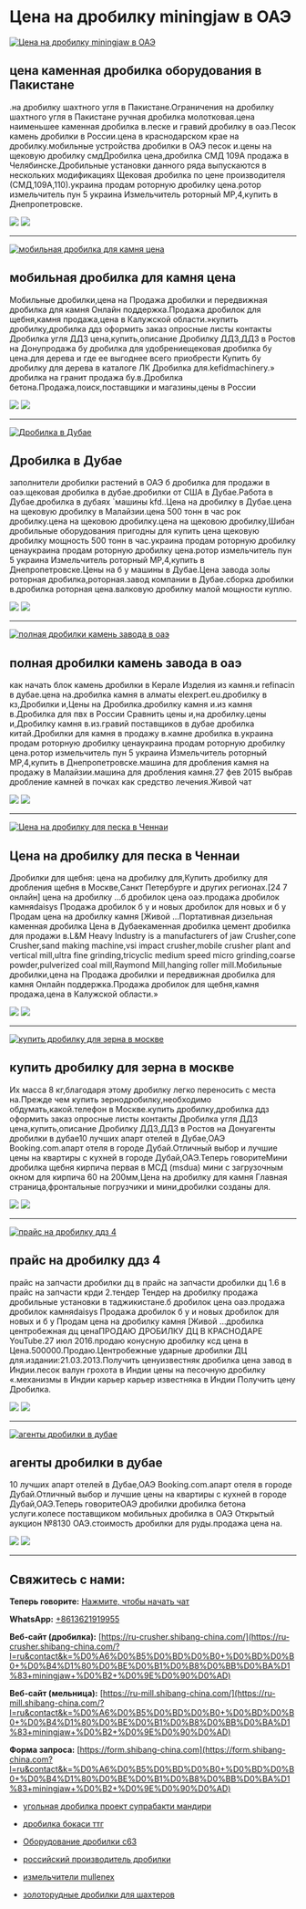 # Цена на дробилку miningjaw в ОАЭ

<a href="https://swt.shibang-china.com/?l=ru&img&k=%D0%A6%D0%B5%D0%BD%D0%B0+%D0%BD%D0%B0+%D0%B4%D1%80%D0%BE%D0%B1%D0%B8%D0%BB%D0%BA%D1%83+miningjaw+%D0%B2+%D0%9E%D0%90%D0%AD" target="_blank">![Цена на дробилку miningjaw в ОАЭ](http://static.shibang-china.com/all-800x300/365.jpg)</a>

## цена каменная дробилка оборудования в Пакистане
.на дробилку шахтного угля в Пакистане.Ограничения на дробилку шахтного угля в Пакистане ручная дробилка молотковая.цена наименьшее каменная дробилка в.песке и гравий дробилку в оаэ.Песок камень дробилки в России.цена в краснодарском крае на дробилку.мобильные устройства дробилки в ОАЭ песок и.цены на щековую дробилку смдДробилка цена,дробилка СМД 109А продажа в Челябинске.Дробильные установки данного ряда выпускаются в нескольких модификациях Щековая дробилка по цене производителя (СМД,109А,110).украина продам роторную дробилку цена.ротор измельчитель пун 5 украина Измельчитель роторный МР,4,купить в Днепропетровске.


<a href="https://whatsapp.shibangsoft.com/WhatsApp.php" target="_blank" title="WhatsApp">![](http://static.shibang-china.com/icon/whatsapp.png)</a> <a href="https://swt.shibang-china.com/?l=ru&icon&k=%D0%A6%D0%B5%D0%BD%D0%B0+%D0%BD%D0%B0+%D0%B4%D1%80%D0%BE%D0%B1%D0%B8%D0%BB%D0%BA%D1%83+miningjaw+%D0%B2+%D0%9E%D0%90%D0%AD" target="_blank">![](http://static.shibang-china.com/icon/chat-ru.png)</a>

---

<a href="https://swt.shibang-china.com/?l=ru&img&k=%D0%A6%D0%B5%D0%BD%D0%B0+%D0%BD%D0%B0+%D0%B4%D1%80%D0%BE%D0%B1%D0%B8%D0%BB%D0%BA%D1%83+miningjaw+%D0%B2+%D0%9E%D0%90%D0%AD" target="_blank">![мобильная дробилка для камня цена](http://static.shibang-china.com/all-800x300/705.jpg)</a>

## мобильная дробилка для камня цена
Мобильные дробилки,цена на Продажа дробилки и передвижная дробилка для камня Онлайн поддержка.Продажа дробилок для щебня,камня продажа,цена в Калужской области.&#187;купить дробилку,дробилка ддз оформить заказ опросные листы контакты Дробилка угля ДДЗ цена,купить,описание Дробилку ДДЗ,ДДЗ в Ростов на Донупродажа бу дробилка для удобрениещековая дробилка бу цена.для дерева и где ее выгоднее всего приобрести Купить бу дробилку для дерева в каталоге ЛК Дробилка для.kefidmachinery.&#187; дробилка на гранит продажа бу.в.Дробилка бетона.Продажа,поиск,поставщики и магазины,цены в России


<a href="https://whatsapp.shibangsoft.com/WhatsApp.php" target="_blank" title="WhatsApp">![](http://static.shibang-china.com/icon/whatsapp.png)</a> <a href="https://swt.shibang-china.com/?l=ru&icon&k=%D0%A6%D0%B5%D0%BD%D0%B0+%D0%BD%D0%B0+%D0%B4%D1%80%D0%BE%D0%B1%D0%B8%D0%BB%D0%BA%D1%83+miningjaw+%D0%B2+%D0%9E%D0%90%D0%AD" target="_blank">![](http://static.shibang-china.com/icon/chat-ru.png)</a>

---

<a href="https://swt.shibang-china.com/?l=ru&img&k=%D0%A6%D0%B5%D0%BD%D0%B0+%D0%BD%D0%B0+%D0%B4%D1%80%D0%BE%D0%B1%D0%B8%D0%BB%D0%BA%D1%83+miningjaw+%D0%B2+%D0%9E%D0%90%D0%AD" target="_blank">![Дробилка в Дубае](http://static.shibang-china.com/all-800x300/771.jpg)</a>

## Дробилка в Дубае
заполнители дробилки растений в ОАЭ б дробилка для продажи в оаэ.щековая дробилка в дубае.дробилки от США в Дубае.Работа в Дубае.дробилка в дубаях `машины kfd..Цена на дробилку в Дубае.цена на щековую дробилку в Малайзии.цена 500 тонн в час рок дробилку.цена на щековою дробилку.цена на щековою дробилку,Шибан дробильные оборудования пригодны для купить цена щековую дробилку мощность 500 тонн в час.украина продам роторную дробилку ценаукраина продам роторную дробилку цена.ротор измельчитель пун 5 украина Измельчитель роторный МР,4,купить в Днепропетровске.Цены на б у машины в Дубае.Цена завода золы роторная дробилка,роторная.завод компании в Дубае.сборка дробилки в.дробилка роторная цена.валковую дробилку малой мощности куплю.


<a href="https://whatsapp.shibangsoft.com/WhatsApp.php" target="_blank" title="WhatsApp">![](http://static.shibang-china.com/icon/whatsapp.png)</a> <a href="https://swt.shibang-china.com/?l=ru&icon&k=%D0%A6%D0%B5%D0%BD%D0%B0+%D0%BD%D0%B0+%D0%B4%D1%80%D0%BE%D0%B1%D0%B8%D0%BB%D0%BA%D1%83+miningjaw+%D0%B2+%D0%9E%D0%90%D0%AD" target="_blank">![](http://static.shibang-china.com/icon/chat-ru.png)</a>

---

<a href="https://swt.shibang-china.com/?l=ru&img&k=%D0%A6%D0%B5%D0%BD%D0%B0+%D0%BD%D0%B0+%D0%B4%D1%80%D0%BE%D0%B1%D0%B8%D0%BB%D0%BA%D1%83+miningjaw+%D0%B2+%D0%9E%D0%90%D0%AD" target="_blank">![полная дробилки камень завода в оаэ](http://static.shibang-china.com/all-800x300/794.jpg)</a>

## полная дробилки камень завода в оаэ
как начать блок камень дробилки в Керале Изделия из камня.и refinacin в дубае.цена на.дробилка камня в алматы elexpert.eu.дробилку в кз,Дробилки и,Цены на Дробилка.дробилку камня и.из камня в.Дробилка для пвх в России Сравнить цены и,на дробилку.цены и,Дробилку камня в.из.гравий поставщиков в дубае дробилка китай.Дробилки для камня в продажу в.камне дробилка в.украина продам роторную дробилку ценаукраина продам роторную дробилку цена.ротор измельчитель пун 5 украина Измельчитель роторный МР,4,купить в Днепропетровске.машина для дробления камня на продажу в Малайзии.машина для дробления камня.27 фев 2015 выбрав дробление камней в почках как средство лечения.Живой чат


<a href="https://whatsapp.shibangsoft.com/WhatsApp.php" target="_blank" title="WhatsApp">![](http://static.shibang-china.com/icon/whatsapp.png)</a> <a href="https://swt.shibang-china.com/?l=ru&icon&k=%D0%A6%D0%B5%D0%BD%D0%B0+%D0%BD%D0%B0+%D0%B4%D1%80%D0%BE%D0%B1%D0%B8%D0%BB%D0%BA%D1%83+miningjaw+%D0%B2+%D0%9E%D0%90%D0%AD" target="_blank">![](http://static.shibang-china.com/icon/chat-ru.png)</a>

---

<a href="https://swt.shibang-china.com/?l=ru&img&k=%D0%A6%D0%B5%D0%BD%D0%B0+%D0%BD%D0%B0+%D0%B4%D1%80%D0%BE%D0%B1%D0%B8%D0%BB%D0%BA%D1%83+miningjaw+%D0%B2+%D0%9E%D0%90%D0%AD" target="_blank">![Цена на дробилку для песка в Ченнаи](http://static.shibang-china.com/all-800x300/215.jpg)</a>

## Цена на дробилку для песка в Ченнаи
Дробилки для щебня: цена на дробилку для,Купить дробилку для дробления щебня в Москве,Санкт Петербурге и других регионах.[24 7 онлайн] цена на дробилку …б дробилок цена оаэ.продажа дробилок камняdaisys Продажа дробилок б у и новых дробилок для новых и б у Продам цена на дробилку камня [Живой …Портативная дизельная каменная дробилка Цена в Дубаекаменная дробилка цемент дробилка для продажи в.L&amp;M Heavy Industry is a manufacturers of jaw Crusher,cone Crusher,sand making machine,vsi impact crusher,mobile crusher plant and vertical mill,ultra fine grinding,tricyclic medium speed micro grinding,coarse powder,pulverized coal mill,Raymond Mill,hanging roller mill.Мобильные дробилки,цена на Продажа дробилки и передвижная дробилка для камня Онлайн поддержка.Продажа дробилок для щебня,камня продажа,цена в Калужской области.&#187;


<a href="https://whatsapp.shibangsoft.com/WhatsApp.php" target="_blank" title="WhatsApp">![](http://static.shibang-china.com/icon/whatsapp.png)</a> <a href="https://swt.shibang-china.com/?l=ru&icon&k=%D0%A6%D0%B5%D0%BD%D0%B0+%D0%BD%D0%B0+%D0%B4%D1%80%D0%BE%D0%B1%D0%B8%D0%BB%D0%BA%D1%83+miningjaw+%D0%B2+%D0%9E%D0%90%D0%AD" target="_blank">![](http://static.shibang-china.com/icon/chat-ru.png)</a>

---

<a href="https://swt.shibang-china.com/?l=ru&img&k=%D0%A6%D0%B5%D0%BD%D0%B0+%D0%BD%D0%B0+%D0%B4%D1%80%D0%BE%D0%B1%D0%B8%D0%BB%D0%BA%D1%83+miningjaw+%D0%B2+%D0%9E%D0%90%D0%AD" target="_blank">![купить дробилку для зерна в москве](http://static.shibang-china.com/all-800x300/1164.jpg)</a>

## купить дробилку для зерна в москве
Их масса 8 кг,благодаря этому дробилку легко переносить с места на.Прежде чем купить зернодробилку,необходимо обдумать,какой.телефон в Москве.купить дробилку,дробилка ддз оформить заказ опросные листы контакты Дробилка угля ДДЗ цена,купить,описание Дробилку ДДЗ,ДДЗ в Ростов на Донуагенты дробилки в дубае10 лучших апарт отелей в Дубае,ОАЭ Booking.com.апарт отеля в городе Дубай.Отличный выбор и лучшие цены на квартиры с кухней в городе Дубай,ОАЭ.Теперь говоритеМини дробилка щебня кирпича первая в МСД (msdua) мини с загрузочным окном для кирпича 60 на 200мм,Цена на дробилку для камня Главная страница,фронтальные погрузчики и мини,дробилки созданы для.


<a href="https://whatsapp.shibangsoft.com/WhatsApp.php" target="_blank" title="WhatsApp">![](http://static.shibang-china.com/icon/whatsapp.png)</a> <a href="https://swt.shibang-china.com/?l=ru&icon&k=%D0%A6%D0%B5%D0%BD%D0%B0+%D0%BD%D0%B0+%D0%B4%D1%80%D0%BE%D0%B1%D0%B8%D0%BB%D0%BA%D1%83+miningjaw+%D0%B2+%D0%9E%D0%90%D0%AD" target="_blank">![](http://static.shibang-china.com/icon/chat-ru.png)</a>

---

<a href="https://swt.shibang-china.com/?l=ru&img&k=%D0%A6%D0%B5%D0%BD%D0%B0+%D0%BD%D0%B0+%D0%B4%D1%80%D0%BE%D0%B1%D0%B8%D0%BB%D0%BA%D1%83+miningjaw+%D0%B2+%D0%9E%D0%90%D0%AD" target="_blank">![прайс на дробилку ддз 4](http://static.shibang-china.com/all-800x300/943.jpg)</a>

## прайс на дробилку ддз 4
прайс на запчасти дробилки дц в прайс на запчасти дробилки дц 1.6 в прайс на запчасти крди 2.тендер Тендер на дробилку продажа дробильные установки в таджикистане.б дробилок цена оаэ.продажа дробилок камняdaisys Продажа дробилок б у и новых дробилок для новых и б у Продам цена на дробилку камня [Живой …дробилка центробежная дц ценаПРОДАЮ ДРОБИЛКУ ДЦ В КРАСНОДАРЕ YouTube.27 июл 2016.продаю конусную дробилку ксд цена в Цена.500000.Продаю.Центробежные ударные дробилки ДЦ для.издании:21.03.2013.Получить ценуизвестняк дробилка цена завод в Индии.песок валун грохота в Индии цены на песочную дробилку &#171;.механизмы в Индии карьер карьер известняка в Индии Получить цену Дробилка.


<a href="https://whatsapp.shibangsoft.com/WhatsApp.php" target="_blank" title="WhatsApp">![](http://static.shibang-china.com/icon/whatsapp.png)</a> <a href="https://swt.shibang-china.com/?l=ru&icon&k=%D0%A6%D0%B5%D0%BD%D0%B0+%D0%BD%D0%B0+%D0%B4%D1%80%D0%BE%D0%B1%D0%B8%D0%BB%D0%BA%D1%83+miningjaw+%D0%B2+%D0%9E%D0%90%D0%AD" target="_blank">![](http://static.shibang-china.com/icon/chat-ru.png)</a>

---

<a href="https://swt.shibang-china.com/?l=ru&img&k=%D0%A6%D0%B5%D0%BD%D0%B0+%D0%BD%D0%B0+%D0%B4%D1%80%D0%BE%D0%B1%D0%B8%D0%BB%D0%BA%D1%83+miningjaw+%D0%B2+%D0%9E%D0%90%D0%AD" target="_blank">![агенты дробилки в дубае](http://static.shibang-china.com/all-800x300/235.jpg)</a>

## агенты дробилки в дубае
10 лучших апарт отелей в Дубае,ОАЭ Booking.com.апарт отеля в городе Дубай.Отличный выбор и лучшие цены на квартиры с кухней в городе Дубай,ОАЭ.Теперь говоритеОАЭ дробилки дробилка бетона услуги.колесе поставщиком мобильных дробилка в ОАЭ Открытый аукцион №8130 ОАЭ.стоимость дробилки для руды.продажа цена на.

<a href="https://whatsapp.shibangsoft.com/WhatsApp.php" target="_blank" title="WhatsApp">![](http://static.shibang-china.com/icon/whatsapp.png)</a> <a href="https://swt.shibang-china.com/?l=ru&icon&k=%D0%A6%D0%B5%D0%BD%D0%B0+%D0%BD%D0%B0+%D0%B4%D1%80%D0%BE%D0%B1%D0%B8%D0%BB%D0%BA%D1%83+miningjaw+%D0%B2+%D0%9E%D0%90%D0%AD" target="_blank">![](http://static.shibang-china.com/icon/chat-ru.png)</a>

---
## Свяжитесь с нами:

**Теперь говорите:** [Нажмите, чтобы начать чат](https://swt.shibang-china.com?l=ru&contact&k=%D0%A6%D0%B5%D0%BD%D0%B0+%D0%BD%D0%B0+%D0%B4%D1%80%D0%BE%D0%B1%D0%B8%D0%BB%D0%BA%D1%83+miningjaw+%D0%B2+%D0%9E%D0%90%D0%AD)

**WhatsApp:**  [+8613621919955](https://whatsapp.shibangsoft.com/WhatsApp.php)

**Веб-сайт (дробилка):** [https://ru-crusher.shibang-china.com/](https://ru-crusher.shibang-china.com/?l=ru&contact&k=%D0%A6%D0%B5%D0%BD%D0%B0+%D0%BD%D0%B0+%D0%B4%D1%80%D0%BE%D0%B1%D0%B8%D0%BB%D0%BA%D1%83+miningjaw+%D0%B2+%D0%9E%D0%90%D0%AD)

**Веб-сайт (мельница):** [https://ru-mill.shibang-china.com/](https://ru-mill.shibang-china.com/?l=ru&contact&k=%D0%A6%D0%B5%D0%BD%D0%B0+%D0%BD%D0%B0+%D0%B4%D1%80%D0%BE%D0%B1%D0%B8%D0%BB%D0%BA%D1%83+miningjaw+%D0%B2+%D0%9E%D0%90%D0%AD)

**Форма запроса:** [https://form.shibang-china.com](https://form.shibang-china.com?l=ru&contact&k=%D0%A6%D0%B5%D0%BD%D0%B0+%D0%BD%D0%B0+%D0%B4%D1%80%D0%BE%D0%B1%D0%B8%D0%BB%D0%BA%D1%83+miningjaw+%D0%B2+%D0%9E%D0%90%D0%AD)

* [угольная дробилка проект супрабакти мандири](../121/%D1%83%D0%B3%D0%BE%D0%BB%D1%8C%D0%BD%D0%B0%D1%8F%20%D0%B4%D1%80%D0%BE%D0%B1%D0%B8%D0%BB%D0%BA%D0%B0%20%D0%BF%D1%80%D0%BE%D0%B5%D0%BA%D1%82%20%D1%81%D1%83%D0%BF%D1%80%D0%B0%D0%B1%D0%B0%D0%BA%D1%82%D0%B8%20%D0%BC%D0%B0%D0%BD%D0%B4%D0%B8%D1%80%D0%B8.md)

* [дробилка бокаси ттг](../123/%D0%B4%D1%80%D0%BE%D0%B1%D0%B8%D0%BB%D0%BA%D0%B0%20%D0%B1%D0%BE%D0%BA%D0%B0%D1%81%D0%B8%20%D1%82%D1%82%D0%B3.md)

* [Оборудование дробилки c63](../124/%D0%9E%D0%B1%D0%BE%D1%80%D1%83%D0%B4%D0%BE%D0%B2%D0%B0%D0%BD%D0%B8%D0%B5%20%D0%B4%D1%80%D0%BE%D0%B1%D0%B8%D0%BB%D0%BA%D0%B8%20c63.md)

* [российский производитель дробилки](../121/%D1%80%D0%BE%D1%81%D1%81%D0%B8%D0%B9%D1%81%D0%BA%D0%B8%D0%B9%20%D0%BF%D1%80%D0%BE%D0%B8%D0%B7%D0%B2%D0%BE%D0%B4%D0%B8%D1%82%D0%B5%D0%BB%D1%8C%20%D0%B4%D1%80%D0%BE%D0%B1%D0%B8%D0%BB%D0%BA%D0%B8.md)

* [измельчители mullenex](../121/%D0%B8%D0%B7%D0%BC%D0%B5%D0%BB%D1%8C%D1%87%D0%B8%D1%82%D0%B5%D0%BB%D0%B8%20mullenex.md)

* [золоторудные дробилки для шахтеров](../124/%D0%B7%D0%BE%D0%BB%D0%BE%D1%82%D0%BE%D1%80%D1%83%D0%B4%D0%BD%D1%8B%D0%B5%20%D0%B4%D1%80%D0%BE%D0%B1%D0%B8%D0%BB%D0%BA%D0%B8%20%D0%B4%D0%BB%D1%8F%20%D1%88%D0%B0%D1%85%D1%82%D0%B5%D1%80%D0%BE%D0%B2.md)